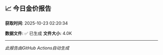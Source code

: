 ## 📈 今日金价报告

**获取时间**: 2025-10-23 02:20:34

**数据文件**: ✅ 已生成
**文件大小**: 4.0K

---
*此报告由GitHub Actions自动生成*
